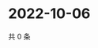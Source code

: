 # 2022-10-06

共 0 条

<!-- BEGIN WEIBO -->
<!-- 最后更新时间 Thu Oct 06 2022 23:23:04 GMT+0800 (China Standard Time) -->

<!-- END WEIBO -->

